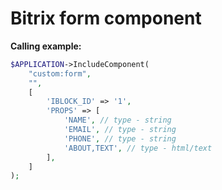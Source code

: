# Bitrix form component

__Calling example:__
```php
$APPLICATION->IncludeComponent(
	"custom:form",
	"",
	[
		'IBLOCK_ID' => '1',
		'PROPS' => [
		    'NAME', // type - string
		    'EMAIL', // type - string
		    'PHONE', // type - string
		    'ABOUT,TEXT', // type - html/text
		],
	]
);
```
